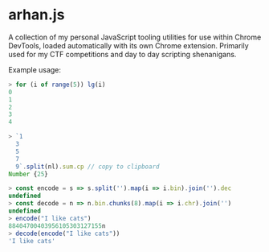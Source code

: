 # arhan.js

A collection of my personal JavaScript tooling utilities for use within Chrome DevTools, loaded automatically with its own Chrome extension. Primarily used for my CTF competitions and day to day scripting shenanigans.

Example usage:

```js
> for (i of range(5)) lg(i)
0
1
2
3
4
```

```js
> `1
  3
  5
  7
  9`.split(nl).sum.cp // copy to clipboard
Number {25}
```

```js
> const encode = s => s.split('').map(i => i.bin).join('').dec
undefined
> const decode = n => n.bin.chunks(8).map(i => i.chr).join('')
undefined
> encode("I like cats")
88404700403956105303127155n
> decode(encode("I like cats"))
'I like cats'
```
